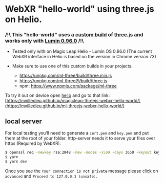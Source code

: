
# WebXR "hello-world" using three.js on Helio.

### /!\ This "hello-world" uses a [custom build](https://github.com/mvilledieu/three.js/tree/magicleap-webxr-support/build) of [three.js](https://github.com/mrdoob/three.js) and works only with [Lumin 0.96.0](https://creator.magicleap.com/downloads/lumin-os) /!\

- Tested only with on Magic Leap Helio - Lumin OS 0.96.0 (The current WebXR interface in Helio is based on the version in Chrome version 73)
- Make sure to use one of this custom builds in your projects.

  - https://unpkg.com/ml-three/build/three.min.js
  - https://unpkg.com/ml-three@/build/three.js
  - npm: https://www.npmjs.com/package/ml-three

To try it out on device open [helio](https://www.magicleap.com/experiences/helio) and go to that link:
[https://mvilledieu.github.io/magicleap-threejs-webxr-hello-world/](https://mvilledieu.github.io/ml-threejs-webxr-hello-world/)

## local server

For local testing you'll need to generate a `cert.pem` and `key.pem` and put them at the root of your folder. http-server needs it to serve your files over https (Required by WebXR).

```sh
$ openssl req -newkey rsa:2048 -new -nodes -x509 -days 3650 -keyout key.pem -out cert.pem
$ yarn
$ yarn dev
```
Once you see the `Your connection is not private` message please click on `advanced` and `Proceed to 127.0.0.1 (unsafe)`. 


